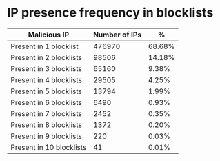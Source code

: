 # IP presence frequency in blocklists
| Malicious IP | Number of IPs | % |
|----|----|----|
| Present in 1 blocklist | 476970 | 68.68% |
| Present in 2 blocklists | 98506 | 14.18% |
| Present in 3 blocklists | 65160 | 9.38% |
| Present in 4 blocklists | 29505 | 4.25% |
| Present in 5 blocklists | 13794 | 1.99% |
| Present in 6 blocklists | 6490 | 0.93% |
| Present in 7 blocklists | 2452 | 0.35% |
| Present in 8 blocklists | 1372 | 0.20% |
| Present in 9 blocklists | 220 | 0.03% |
| Present in 10 blocklists | 41 | 0.01% |
